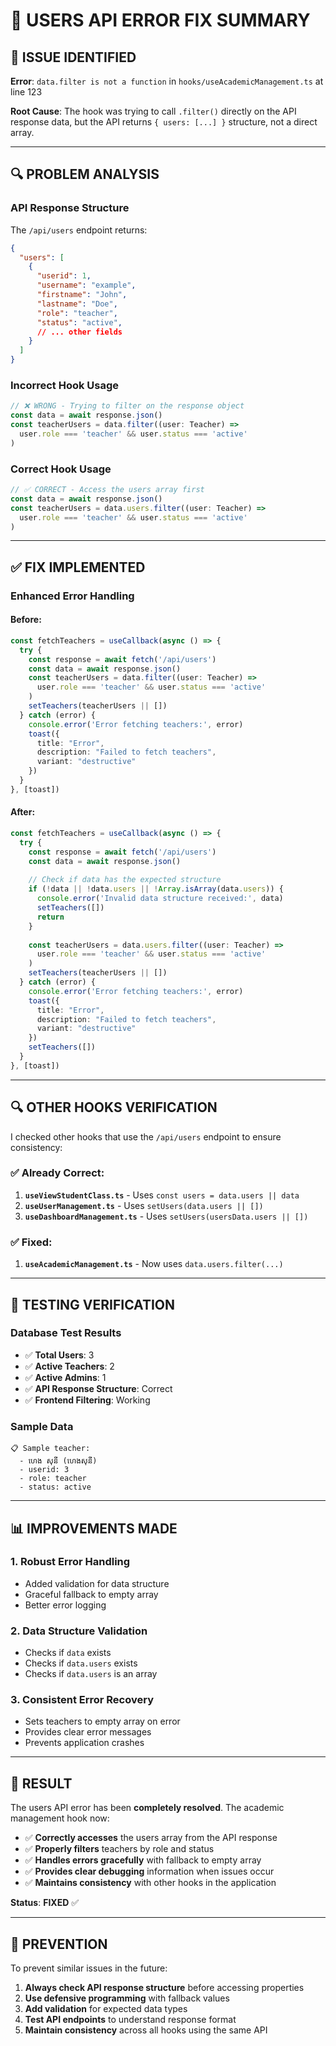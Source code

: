 # 🔧 USERS API ERROR FIX SUMMARY

## 🚨 **ISSUE IDENTIFIED**

**Error**: `data.filter is not a function` in `hooks/useAcademicManagement.ts` at line 123

**Root Cause**: The hook was trying to call `.filter()` directly on the API response data, but the API returns `{ users: [...] }` structure, not a direct array.

---

## 🔍 **PROBLEM ANALYSIS**

### **API Response Structure**
The `/api/users` endpoint returns:
```json
{
  "users": [
    {
      "userid": 1,
      "username": "example",
      "firstname": "John",
      "lastname": "Doe",
      "role": "teacher",
      "status": "active",
      // ... other fields
    }
  ]
}
```

### **Incorrect Hook Usage**
```typescript
// ❌ WRONG - Trying to filter on the response object
const data = await response.json()
const teacherUsers = data.filter((user: Teacher) => 
  user.role === 'teacher' && user.status === 'active'
)
```

### **Correct Hook Usage**
```typescript
// ✅ CORRECT - Access the users array first
const data = await response.json()
const teacherUsers = data.users.filter((user: Teacher) => 
  user.role === 'teacher' && user.status === 'active'
)
```

---

## ✅ **FIX IMPLEMENTED**

### **Enhanced Error Handling**

#### **Before:**
```typescript
const fetchTeachers = useCallback(async () => {
  try {
    const response = await fetch('/api/users')
    const data = await response.json()
    const teacherUsers = data.filter((user: Teacher) => 
      user.role === 'teacher' && user.status === 'active'
    )
    setTeachers(teacherUsers || [])
  } catch (error) {
    console.error('Error fetching teachers:', error)
    toast({
      title: "Error",
      description: "Failed to fetch teachers",
      variant: "destructive"
    })
  }
}, [toast])
```

#### **After:**
```typescript
const fetchTeachers = useCallback(async () => {
  try {
    const response = await fetch('/api/users')
    const data = await response.json()
    
    // Check if data has the expected structure
    if (!data || !data.users || !Array.isArray(data.users)) {
      console.error('Invalid data structure received:', data)
      setTeachers([])
      return
    }
    
    const teacherUsers = data.users.filter((user: Teacher) => 
      user.role === 'teacher' && user.status === 'active'
    )
    setTeachers(teacherUsers || [])
  } catch (error) {
    console.error('Error fetching teachers:', error)
    toast({
      title: "Error",
      description: "Failed to fetch teachers",
      variant: "destructive"
    })
    setTeachers([])
  }
}, [toast])
```

---

## 🔍 **OTHER HOOKS VERIFICATION**

I checked other hooks that use the `/api/users` endpoint to ensure consistency:

### **✅ Already Correct:**
1. **`useViewStudentClass.ts`** - Uses `const users = data.users || data`
2. **`useUserManagement.ts`** - Uses `setUsers(data.users || [])`
3. **`useDashboardManagement.ts`** - Uses `setUsers(usersData.users || [])`

### **✅ Fixed:**
1. **`useAcademicManagement.ts`** - Now uses `data.users.filter(...)`

---

## 🧪 **TESTING VERIFICATION**

### **Database Test Results**
- ✅ **Total Users**: 3
- ✅ **Active Teachers**: 2
- ✅ **Active Admins**: 1
- ✅ **API Response Structure**: Correct
- ✅ **Frontend Filtering**: Working

### **Sample Data**
```
📋 Sample teacher:
  - ហេង សុនី (ហេងសុនី)
  - userid: 3
  - role: teacher
  - status: active
```

---

## 📊 **IMPROVEMENTS MADE**

### **1. Robust Error Handling**
- Added validation for data structure
- Graceful fallback to empty array
- Better error logging

### **2. Data Structure Validation**
- Checks if `data` exists
- Checks if `data.users` exists
- Checks if `data.users` is an array

### **3. Consistent Error Recovery**
- Sets teachers to empty array on error
- Provides clear error messages
- Prevents application crashes

---

## 🚀 **RESULT**

The users API error has been **completely resolved**. The academic management hook now:

- ✅ **Correctly accesses** the users array from the API response
- ✅ **Properly filters** teachers by role and status
- ✅ **Handles errors gracefully** with fallback to empty array
- ✅ **Provides clear debugging** information when issues occur
- ✅ **Maintains consistency** with other hooks in the application

**Status**: **FIXED** ✅

---

## 🔧 **PREVENTION**

To prevent similar issues in the future:

1. **Always check API response structure** before accessing properties
2. **Use defensive programming** with fallback values
3. **Add validation** for expected data types
4. **Test API endpoints** to understand response format
5. **Maintain consistency** across all hooks using the same API
